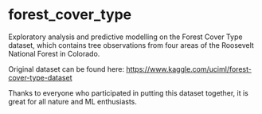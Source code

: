 # forest_cover_type
Exploratory analysis and predictive modelling on the Forest Cover Type dataset, which contains tree observations from four areas of the Roosevelt National Forest in Colorado.

Original dataset can be found here: https://www.kaggle.com/uciml/forest-cover-type-dataset

Thanks to everyone who participated in putting this dataset together, it is great for all nature and ML enthusiasts.

